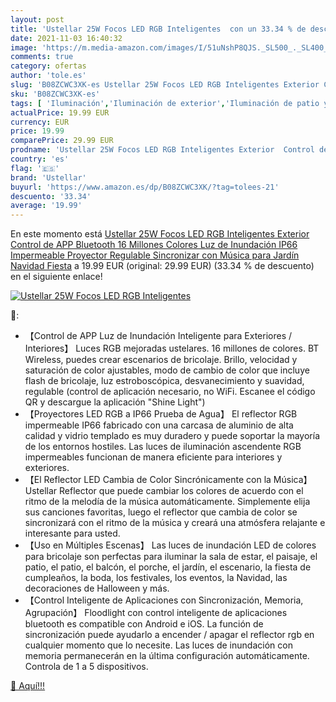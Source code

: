 ```yaml
---
layout: post
title: 'Ustellar 25W Focos LED RGB Inteligentes  con un 33.34 % de descuento'
date: 2021-11-03 16:40:32
image: 'https://m.media-amazon.com/images/I/51uNshP8QJS._SL500_._SL400_.jpg'
comments: true
category: ofertas
author: 'tole.es'
slug: 'B08ZCWC3XK-es Ustellar 25W Focos LED RGB Inteligentes Exterior Control...'
sku: 'B08ZCWC3XK-es'
tags: [ 'Iluminación','Iluminación de exterior','Iluminación de patio y terraza','navidad','ustellar', ]
actualPrice: 19.99 EUR
currency: EUR
price: 19.99
comparePrice: 29.99 EUR
prodname: 'Ustellar 25W Focos LED RGB Inteligentes Exterior  Control de APP Bluetooth 16 Millones Colores Luz de Inundación  IP66 Impermeable Proyector Regulable Sincronizar con Música para Jardín Navidad Fiesta'
country: 'es'
flag: '🇪🇸'
brand: 'Ustellar'
buyurl: 'https://www.amazon.es/dp/B08ZCWC3XK/?tag=tolees-21'
descuento: '33.34'
average: '19.99'
---
```


En este momento está [Ustellar 25W Focos LED RGB Inteligentes Exterior  Control de APP Bluetooth 16 Millones Colores Luz de Inundación  IP66 Impermeable Proyector Regulable Sincronizar con Música para Jardín Navidad Fiesta](https://www.amazon.es/dp/B08ZCWC3XK/?tag=tolees-21) a 19.99 EUR (original: 29.99 EUR) (33.34 %  de descuento) en el siguiente enlace!

[![Ustellar 25W Focos LED RGB Inteligentes ](https://m.media-amazon.com/images/I/51uNshP8QJS._SL500_._SL400_.jpg)](https://www.amazon.es/dp/B08ZCWC3XK/?tag=tolees-21)

🔎:

- 【Control de APP Luz de Inundación Inteligente para Exteriores / Interiores】 Luces RGB mejoradas ustelares. 16 millones de colores. BT Wireless, puedes crear escenarios de bricolaje. Brillo, velocidad y saturación de color ajustables, modo de cambio de color que incluye flash de bricolaje, luz estroboscópica, desvanecimiento y suavidad, regulable (control de aplicación necesario, no WiFi. Escanee el código QR y descargue la aplicación "Shine Light")
- 【Proyectores LED RGB a IP66 Prueba de Agua】 El reflector RGB impermeable IP66 fabricado con una carcasa de aluminio de alta calidad y vidrio templado es muy duradero y puede soportar la mayoría de los entornos hostiles. Las luces de iluminación ascendente RGB impermeables funcionan de manera eficiente para interiores y exteriores.
- 【El Reflector LED Cambia de Color Sincrónicamente con la Música】 Ustellar Reflector que puede cambiar los colores de acuerdo con el ritmo de la melodía de la música automáticamente. Simplemente elija sus canciones favoritas, luego el reflector que cambia de color se sincronizará con el ritmo de la música y creará una atmósfera relajante e interesante para usted.
- 【Uso en Múltiples Escenas】 Las luces de inundación LED de colores para bricolaje son perfectas para iluminar la sala de estar, el paisaje, el patio, el patio, el balcón, el porche, el jardín, el escenario, la fiesta de cumpleaños, la boda, los festivales, los eventos, la Navidad, las decoraciones de Halloween y más.
- 【Control Inteligente de Aplicaciones con Sincronización, Memoria, Agrupación】 Floodlight con control inteligente de aplicaciones bluetooth es compatible con Android e iOS. La función de sincronización puede ayudarlo a encender / apagar el reflector rgb en cualquier momento que lo necesite. Las luces de inundación con memoria permanecerán en la última configuración automáticamente. Controla de 1 a 5 dispositivos.

[🛒 Aquí!!!](https://www.amazon.es/dp/B08ZCWC3XK/?tag=tolees-21)
